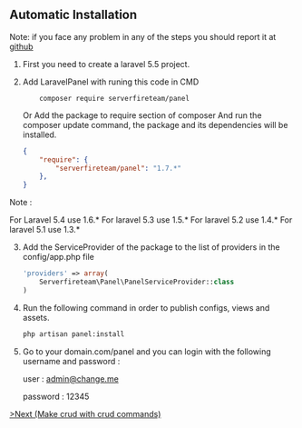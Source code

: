 ## Automatic Installation

Note: if you face any problem in any of the steps you should report it at [github](https://github.com/serverfireteam/panel/issues/new)

1. First you need to create a laravel 5.5  project.

2. Add LaravelPanel with runing this code in CMD 
    ```
        composer require serverfireteam/panel
    ```
    Or Add the package to require section of composer And run the composer update command, the package and its dependencies     will be installed.

    ```json
    {
        "require": {
            "serverfireteam/panel": "1.7.*"
        },
    }
    ```    
Note :

For Laravel 5.4 use 1.6.*
For laravel 5.3 use 1.5.*
For laravel 5.2 use 1.4.*
For laravel 5.1 use 1.3.*


3. Add the ServiceProvider of the package to the list of providers in the config/app.php file


    ```php
    'providers' => array(
        Serverfireteam\Panel\PanelServiceProvider::class
    )
    ```

4. Run the following command in order to publish configs, views and assets.

    ```bash
    php artisan panel:install

    ```

5. Go to your domain.com/panel and you can login with the following username and password :

    user : admin@change.me

    password : 12345



[>Next (Make crud with crud commands) ](/docs/crud-commands)
